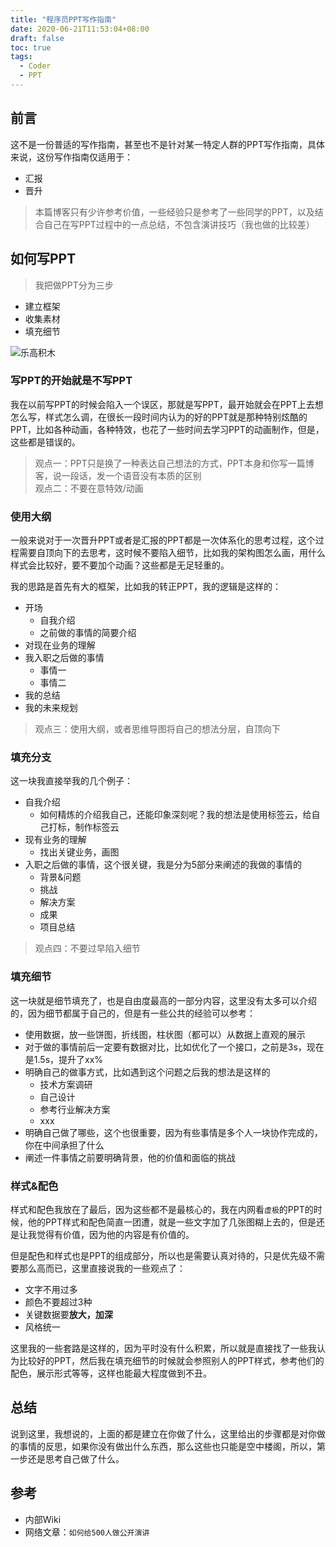 ```yaml
---
title: "程序员PPT写作指南"
date: 2020-06-21T11:53:04+08:00
draft: false
toc: true
tags:
  - Coder
  - PPT
---
```


## 前言

这不是一份普适的写作指南，甚至也不是针对某一特定人群的PPT写作指南，具体来说，这份写作指南仅适用于：

- 汇报
- 晋升

> 本篇博客只有少许参考价值，一些经验只是参考了一些同学的PPT，以及结合自己在写PPT过程中的一点总结，不包含演讲技巧（我也做的比较差）  


## 如何写PPT
> 我把做PPT分为三步  

- 建立框架
- 收集素材
- 填充细节

![乐高积木](https://sail-blog.oss-cn-beijing.aliyuncs.com/uPic/Fb27vG.jpg)

### 写PPT的开始就是不写PPT

我在以前写PPT的时候会陷入一个误区，那就是写PPT，最开始就会在PPT上去想怎么写，样式怎么调，在很长一段时间内认为的好的PPT就是那种特别炫酷的PPT，比如各种动画，各种特效，也花了一些时间去学习PPT的动画制作，但是，这些都是错误的。

> 观点一：PPT只是换了一种表达自己想法的方式，PPT本身和你写一篇博客，说一段话，发一个语音没有本质的区别  
> 观点二：不要在意特效/动画  


### 使用大纲

一般来说对于一次晋升PPT或者是汇报的PPT都是一次体系化的思考过程，这个过程需要自顶向下的去思考，这时候不要陷入细节，比如我的架构图怎么画，用什么样式会比较好，要不要加个动画？这些都是无足轻重的。

我的思路是首先有大的框架，比如我的转正PPT，我的逻辑是这样的：

- 开场
	- 自我介绍
	- 之前做的事情的简要介绍
- 对现在业务的理解
- 我入职之后做的事情
	- 事情一
	- 事情二
- 我的总结
- 我的未来规划

> 观点三：使用大纲，或者思维导图将自己的想法分层，自顶向下  

### 填充分支

这一块我直接举我的几个例子：

- 自我介绍
	- 如何精炼的介绍我自己，还能印象深刻呢？我的想法是使用标签云，给自己打标，制作标签云
- 现有业务的理解
	- 找出关键业务，画图
- 入职之后做的事情，这个很关键，我是分为5部分来阐述的我做的事情的
	- 背景&问题
	- 挑战
	- 解决方案
	- 成果
	- 项目总结

> 观点四：不要过早陷入细节  

### 填充细节

这一块就是细节填充了，也是自由度最高的一部分内容，这里没有太多可以介绍的，因为细节都属于自己的，但是有一些公共的经验可以参考：

- 使用数据，放一些饼图，折线图，柱状图（都可以）从数据上直观的展示
- 对于做的事情前后一定要有数据对比，比如优化了一个接口，之前是3s，现在是1.5s，提升了xx%
- 明确自己的做事方式，比如遇到这个问题之后我的想法是这样的
	- 技术方案调研
	- 自己设计
	- 参考行业解决方案
	- xxx
- 明确自己做了哪些，这个也很重要，因为有些事情是多个人一块协作完成的，你在中间承担了什么
- 阐述一件事情之前要明确背景，他的价值和面临的挑战

### 样式&配色

样式和配色我放在了最后，因为这些都不是最核心的，我在内网看`虚极`的PPT的时候，他的PPT样式和配色简直一团遭，就是一些文字加了几张图糊上去的，但是还是让我觉得有价值，因为他的内容是有价值的。

但是配色和样式也是PPT的组成部分，所以也是需要认真对待的，只是优先级不需要那么高而已，这里直接说我的一些观点了：

- 文字不用过多
- 颜色不要超过3种
- 关键数据要**放大，加深**
- 风格统一

这里我的一些套路是这样的，因为平时没有什么积累，所以就是直接找了一些我认为比较好的PPT，然后我在填充细节的时候就会参照别人的PPT样式，参考他们的配色，展示形式等等，这样也能最大程度做到不丑。


## 总结
说到这里，我想说的，上面的都是建立在你做了什么，这里给出的步骤都是对你做的事情的反思，如果你没有做出什么东西，那么这些也只能是空中楼阁，所以，第一步还是思考自己做了什么。

## 参考
- 内部Wiki
- 网络文章：`如何给500人做公开演讲`